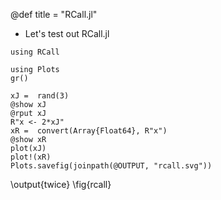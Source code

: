 @def title = "RCall.jl"

- Let's test out RCall.jl

```julia:prepareRCall
using RCall
```

```julia:twice
using Plots
gr()

xJ =  rand(3) 
@show xJ
@rput xJ
R"x <- 2*xJ"
xR =  convert(Array{Float64}, R"x")
@show xR
plot(xJ)
plot!(xR)
Plots.savefig(joinpath(@OUTPUT, "rcall.svg"))
```

\output{twice}
\fig{rcall}